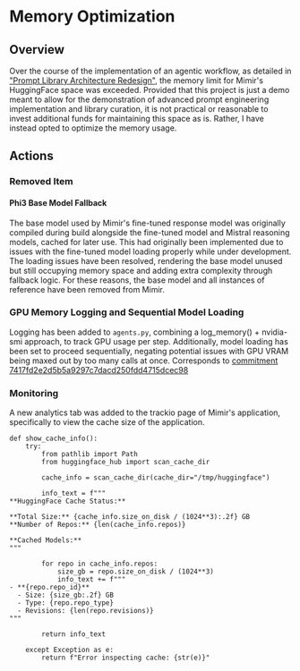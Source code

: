 # Memory Optimization
## Overview
Over the course of the implementation of an agentic workflow, as detailed in ["Prompt Library Architecture Redesign"](https://github.com/Jdesiree112/Technical_Portfolio/blob/main/CaseStudy_Mimir/Issue_ProblemSolvingCaseStudy/Issue-Solutions_Entry009.md), the memory limit for Mimir's HuggingFace space was exceeded. Provided that this project is just a demo meant to allow for the demonstration of advanced prompt engineering implementation and library curation, it is not practical or reasonable to invest additional funds for maintaining this space as is. Rather, I have instead opted to optimize the memory usage. 

## Actions

### Removed Item
#### Phi3 Base Model Fallback
The base model used by Mimir's fine-tuned response model was originally compiled during build alongside the fine-tuned model and Mistral reasoning models, cached for later use. This had originally been implemented due to issues with the fine-tuned model loading properly while under development. The loading issues have been resolved, rendering the base model unused but still occupying memory space and adding extra complexity through fallback logic. For these reasons, the base model and all instances of reference have been removed from Mimir.

### GPU Memory Logging and Sequential Model Loading
Logging has been added to `agents.py`, combining a log_memory() + nvidia-smi approach, to track GPU usage per step. Additionally, model loading has been set to proceed sequentially, negating potential issues with GPU VRAM being maxed out by too many calls at once.
Corresponds to [commitment 7417fd2e2d5b5a9297c7dacd250fdd4715dcec98](https://huggingface.co/spaces/jdesiree/Mimir/commit/7417fd2e2d5b5a9297c7dacd250fdd4715dcec98)

### Monitoring
A new analytics tab was added to the trackio page of Mimir's application, specifically to view the cache size of the application. 

```
def show_cache_info():
    try:
        from pathlib import Path
        from huggingface_hub import scan_cache_dir
        
        cache_info = scan_cache_dir(cache_dir="/tmp/huggingface")
        
        info_text = f"""
**HuggingFace Cache Status:**

**Total Size:** {cache_info.size_on_disk / (1024**3):.2f} GB
**Number of Repos:** {len(cache_info.repos)}

**Cached Models:**
"""
        
        for repo in cache_info.repos:
            size_gb = repo.size_on_disk / (1024**3)
            info_text += f"""
- **{repo.repo_id}**
  - Size: {size_gb:.2f} GB
  - Type: {repo.repo_type}
  - Revisions: {len(repo.revisions)}
"""
        
        return info_text
        
    except Exception as e:
        return f"Error inspecting cache: {str(e)}"
```
